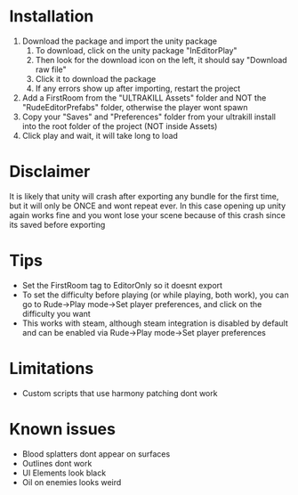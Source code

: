 # Installation
1. Download the package and import the unity package
	1. To download, click on the unity package "InEditorPlay"
	2. Then look for the download icon on the left, it should say "Download raw file"
	3. Click it to download the package
	4. If any errors show up after importing, restart the project
2. Add a FirstRoom from the "ULTRAKILL Assets" folder and NOT the "RudeEditorPrefabs" folder, otherwise the player wont spawn
3. Copy your "Saves" and "Preferences" folder from your ultrakill install into the root folder of the project (NOT inside Assets)
4. Click play and wait, it will take long to load

# Disclaimer
It is likely that unity will crash after exporting any bundle for the first time, but it will only be ONCE and wont repeat ever. In this case opening up unity again works fine and you wont lose your scene because of this crash since its saved before exporting 

# Tips
* Set the FirstRoom tag to EditorOnly so it doesnt export
* To set the difficulty before playing (or while playing, both work), you can go to Rude->Play mode->Set player preferences, and click on the difficulty you want
* This works with steam, although steam integration is disabled by default and can be enabled via Rude->Play mode->Set player preferences

# Limitations
* Custom scripts that use harmony patching dont work

# Known issues
* Blood splatters dont appear on surfaces
* Outlines dont work
* UI Elements look black
* Oil on enemies looks weird